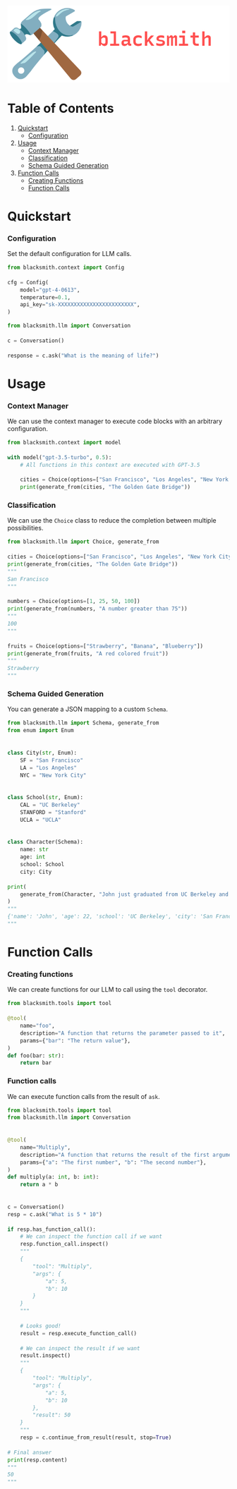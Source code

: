 ![blacksmith](images/bs.png)

# Table of Contents
1. [Quickstart](#quickstart)
    - [Configuration](#configuration)
2. [Usage](#usage)
    - [Context Manager](#context-manager)
    - [Classification](#classification)
    - [Schema Guided Generation](#schema-guided-generation)
3. [Function Calls](#function-calls)
    - [Creating Functions](#creating-functions)
    - [Function Calls](#function-calls-1)

# Quickstart

### Configuration
Set the default configuration for LLM calls.

```python
from blacksmith.context import Config

cfg = Config(
    model="gpt-4-0613",
    temperature=0.1,
    api_key="sk-XXXXXXXXXXXXXXXXXXXXXXXX",
)
```

```python
from blacksmith.llm import Conversation

c = Conversation()

response = c.ask("What is the meaning of life?")
```


# Usage

### Context Manager
We can use the context manager to execute code blocks with an arbitrary configuration.

```python
from blacksmith.context import model

with model("gpt-3.5-turbo", 0.5):
    # All functions in this context are executed with GPT-3.5

    cities = Choice(options=["San Francisco", "Los Angeles", "New York City"])
    print(generate_from(cities, "The Golden Gate Bridge"))
```

### Classification
We can use the `Choice` class to reduce the completion between multiple possibilities.

```python
from blacksmith.llm import Choice, generate_from

cities = Choice(options=["San Francisco", "Los Angeles", "New York City"])
print(generate_from(cities, "The Golden Gate Bridge"))
"""
San Francisco
"""

numbers = Choice(options=[1, 25, 50, 100])
print(generate_from(numbers, "A number greater than 75"))
"""
100
"""

fruits = Choice(options=["Strawberry", "Banana", "Blueberry"])
print(generate_from(fruits, "A red colored fruit"))
"""
Strawberry
"""
```

### Schema Guided Generation
You can generate a JSON mapping to a custom `Schema`.

```python
from blacksmith.llm import Schema, generate_from
from enum import Enum


class City(str, Enum):
    SF = "San Francisco"
    LA = "Los Angeles"
    NYC = "New York City"


class School(str, Enum):
    CAL = "UC Berkeley"
    STANFORD = "Stanford"
    UCLA = "UCLA"


class Character(Schema):
    name: str
    age: int
    school: School
    city: City

print(
    generate_from(Character, "John just graduated from UC Berkeley and lives near Golden Gate Park in SF")
)
"""
{'name': 'John', 'age': 22, 'school': 'UC Berkeley', 'city': 'San Francisco'}
"""
```

# Function Calls

### Creating functions
We can create functions for our LLM to call using the `tool` decorator.

```python
from blacksmith.tools import tool

@tool(
    name="foo",
    description="A function that returns the parameter passed to it",
    params={"bar": "The return value"},
)
def foo(bar: str):
    return bar
```

### Function calls

We can execute function calls from the result of `ask`.

```python
from blacksmith.tools import tool
from blacksmith.llm import Conversation


@tool(
    name="Multiply",
    description="A function that returns the result of the first argument multiplied by the second argument",
    params={"a": "The first number", "b": "The second number"},
)
def multiply(a: int, b: int):
    return a * b


c = Conversation()
resp = c.ask("What is 5 * 10")

if resp.has_function_call():
    # We can inspect the function call if we want
    resp.function_call.inspect()
    """
    {
        "tool": "Multiply",
        "args": {
            "a": 5,
            "b": 10
        }
    }
    """

    # Looks good!
    result = resp.execute_function_call()

    # We can inspect the result if we want
    result.inspect()
    """
    {
        "tool": "Multiply",
        "args": {
            "a": 5,
            "b": 10
        },
        "result": 50
    }
    """
    resp = c.continue_from_result(result, stop=True)

# Final answer
print(resp.content)
"""
50
"""
```